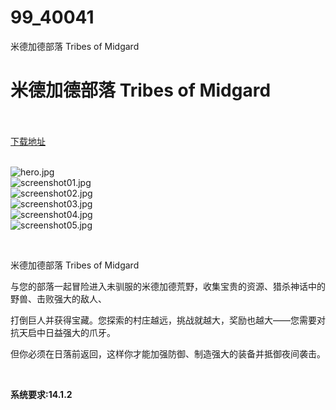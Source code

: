 # 99_40041
米德加德部落 Tribes of Midgard
# 米德加德部落 Tribes of Midgard
 <br/></br>
[下载地址](https://www.switch520.cc/article/40041 "下载地址")
<br/></br>

<p><img title="hero.jpg" src="https://www.switch520.cc/muke_img/2022_08_17_559f71f1769be.jpg" alt="hero.jpg"><br>
<img title="screenshot01.jpg" src="https://www.switch520.cc/muke_img/2022_08_17_389670df69f24.jpg" alt="screenshot01.jpg"><br>
<img title="screenshot02.jpg" src="https://www.switch520.cc/muke_img/2022_08_17_4433ffd2e3457.jpg" alt="screenshot02.jpg"><br>
<img title="screenshot03.jpg" src="https://www.switch520.cc/muke_img/2022_08_17_a297f4608462b.jpg" alt="screenshot03.jpg"><br>
<img title="screenshot04.jpg" src="https://www.switch520.cc/muke_img/2022_08_17_1caa7544f9132.jpg" alt="screenshot04.jpg"><br>
<img title="screenshot05.jpg" src="https://www.switch520.cc/muke_img/2022_08_17_e445e5a5cc706.jpg" alt="screenshot05.jpg"></p>
<p>&nbsp;</p>
<p>米德加德部落 Tribes of Midgard</p>
<p>与您的部落一起冒险进入未驯服的米德加德荒野，收集宝贵的资源、猎杀神话中的野兽、击败强大的敌人、</p>
<p>打倒巨人并获得宝藏。您探索的村庄越远，挑战就越大，奖励也越大——您需要对抗天启中日益强大的爪牙。</p>
<p>但你必须在日落前返回，这样你才能加强防御、制造强大的装备并抵御夜间袭击。</p>
<p>&nbsp;</p>
<p><strong>系统要求:14.1.2</strong></p>


